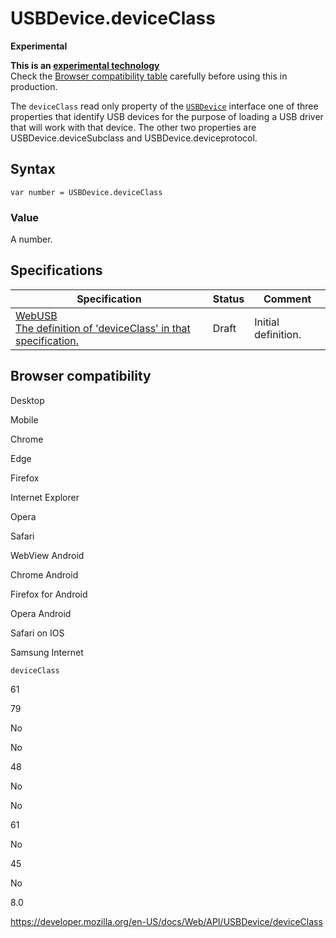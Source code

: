USBDevice.deviceClass
=====================

**Experimental**

**This is an [experimental technology](https://developer.mozilla.org/en-US/docs/MDN/Guidelines/Conventions_definitions#experimental)**  
Check the [Browser compatibility table](#browser_compatibility) carefully before using this in production.

The `deviceClass` read only property of the [`USBDevice`](../usbdevice) interface one of three properties that identify USB devices for the purpose of loading a USB driver that will work with that device. The other two properties are USBDevice.deviceSubclass and USBDevice.deviceprotocol.

Syntax
------

    var number = USBDevice.deviceClass

### Value

A number.

Specifications
--------------

<table><thead><tr class="header"><th>Specification</th><th>Status</th><th>Comment</th></tr></thead><tbody><tr class="odd"><td><a href="https://wicg.github.io/webusb/#dom-usbdevice-deviceclass">WebUSB<br />
<span class="small">The definition of 'deviceClass' in that specification.</span></a></td><td><span class="spec-draft">Draft</span></td><td>Initial definition.</td></tr></tbody></table>

Browser compatibility
---------------------

Desktop

Mobile

Chrome

Edge

Firefox

Internet Explorer

Opera

Safari

WebView Android

Chrome Android

Firefox for Android

Opera Android

Safari on IOS

Samsung Internet

`deviceClass`

61

79

No

No

48

No

No

61

No

45

No

8.0

<a href="https://developer.mozilla.org/en-US/docs/Web/API/USBDevice/deviceClass" class="_attribution-link">https://developer.mozilla.org/en-US/docs/Web/API/USBDevice/deviceClass</a>
